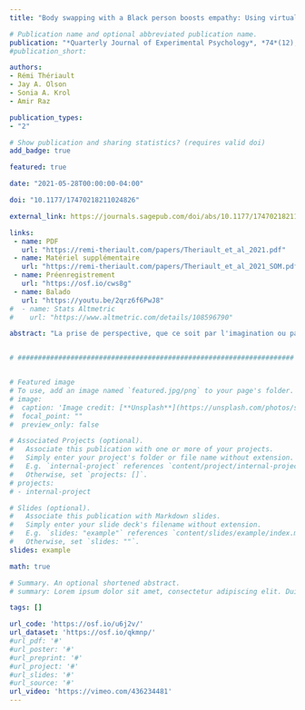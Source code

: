 ```yaml
---
title: "Body swapping with a Black person boosts empathy: Using virtual reality to embody another"

# Publication name and optional abbreviated publication name.
publication: "*Quarterly Journal of Experimental Psychology*, *74*(12), 2057-2074. <a href='https://doi.org/10.1177/17470218211024826' target='_blank' rel='noopener noreferrer'>doi.org/10.1177/17470218211024826</a>"
#publication_short: 

authors:
- Rémi Thériault
- Jay A. Olson
- Sonia A. Krol
- Amir Raz

publication_types:
- "2"

# Show publication and sharing statistics? (requires valid doi)
add_badge: true

featured: true

date: "2021-05-28T00:00:00-04:00"

doi: "10.1177/17470218211024826"

external_link: https://journals.sagepub.com/doi/abs/10.1177/17470218211024826

links: 
 - name: PDF
   url: "https://remi-theriault.com/papers/Theriault_et_al_2021.pdf"
 - name: Matériel supplémentaire
   url: "https://remi-theriault.com/papers/Theriault_et_al_2021_SOM.pdf"
 - name: Préenregistrement
   url: "https://osf.io/cws8g"
 - name: Balado
   url: "https://youtu.be/2qrz6f6PwJ8"
#  - name: Stats Altmetric
#    url: "https://www.altmetric.com/details/108596790"

abstract: "La prise de perspective, que ce soit par l'imagination ou par des interventions en réalité virtuelle, semble améliorer les relations intergroupes ; cependant, quelle intervention conduit à de meilleurs résultats reste incertaine. Cette étude pré-enregistrée a recueilli des mesures d'empathie et de préjugés raciaux auprès de 90 participants, répartis en l'un des trois groupes de prise de perspective : prise de perspective incarnée, prise de perspective mentale et un groupe témoin. Nous nous sommes appuyés sur la technologie de réalité virtuelle aux côtés d'un complice noir dans toutes les conditions. Ce n'est que dans le premier groupe que les participants ont pu échanger des points de vue en temps réel avec le complice et littéralement  « voir à travers les yeux d'un autre ». Dans les deux autres conditions, les participants imaginaient soit une journée dans la vie du complice noir, soit dans leur propre vie, respectivement. Nos résultats montrent que, par rapport au groupe témoin, le groupe de prise de perspective incarnée a obtenu des scores plus élevés sur les sous-composantes de l'empathie. D'autre part, les deux interventions de prise de perspective n'ont affecté de manière différentielle ni les préjugés raciaux explicites ni les préjugés raciaux implicites. Notre étude suggère que l'incarnation d'un exogroupe peut renforcer l'empathie."


# ####################################################################


# Featured image
# To use, add an image named `featured.jpg/png` to your page's folder. 
# image:
#  caption: 'Image credit: [**Unsplash**](https://unsplash.com/photos/s9CC2SKySJM)'
#  focal_point: ""
#  preview_only: false

# Associated Projects (optional).
#   Associate this publication with one or more of your projects.
#   Simply enter your project's folder or file name without extension.
#   E.g. `internal-project` references `content/project/internal-project/index.md`.
#   Otherwise, set `projects: []`.
# projects:
# - internal-project

# Slides (optional).
#   Associate this publication with Markdown slides.
#   Simply enter your slide deck's filename without extension.
#   E.g. `slides: "example"` references `content/slides/example/index.md`.
#   Otherwise, set `slides: ""`.
slides: example

math: true

# Summary. An optional shortened abstract.
# summary: Lorem ipsum dolor sit amet, consectetur adipiscing elit. Duis posuere tellus ac convallis placerat. Proin tincidunt magna sed ex sollicitudin condimentum.

tags: []

url_code: 'https://osf.io/u6j2v/'
url_dataset: 'https://osf.io/qkmnp/'
#url_pdf: '#'
#url_poster: '#'
#url_preprint: '#'
#url_project: '#'
#url_slides: '#'
#url_source: '#'
url_video: 'https://vimeo.com/436234481'
---
```


